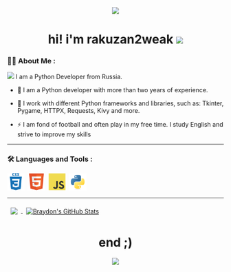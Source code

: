 <div id="header" align="center">
  <img src="https://media.giphy.com/media/zhYSVCirREeIZtONCI/giphy.gif" width="100"/>
  <h1>
  hi! i'm rakuzan2weak
  <img src="https://media.giphy.com/media/hvRJCLFzcasrR4ia7z/giphy.gif" width="30px"/>
</h1>
</div>

### :woman_technologist: About Me :

<img src="https://media.giphy.com/media/LMt9638dO8dftAjtco/giphy.gif" width="20">  I am a Python Developer from Russia.

- :telescope: I am a Python developer with more than two years of experience.

- :seedling: I work with different Python frameworks and libraries, such as: Tkinter, Pygame, HTTPX, Requests, Kivy and more.

- :zap: I am fond of football and often play in my free time. I study English and strive to improve my skills

---

### :hammer_and_wrench: Languages and Tools :
<div>
  <img src="https://github.com/devicons/devicon/blob/master/icons/css3/css3-plain-wordmark.svg"  title="CSS3" alt="CSS" width="40" height="40"/>&nbsp;
  <img src="https://github.com/devicons/devicon/blob/master/icons/html5/html5-original.svg" title="HTML5" alt="HTML" width="40" height="40"/>&nbsp;
  <img src="https://github.com/devicons/devicon/blob/master/icons/javascript/javascript-original.svg" title="JavaScript" alt="JavaScript" width="40" height="40"/>&nbsp;
  <img src="https://github.com/devicons/devicon/blob/master/icons/python/python-original.svg" title="Python" **alt="Python" width="40" height="40"/>
</div>

---

  <a href="https://github.com/rakuzan2weak">
    <img align="center" style="margin:0.5rem" src="https://github-readme-stats.vercel.app/api/top-langs/?username=rakuzan2weak&hide=html,css&title_color=ffffff&text_color=c9cacc&icon_color=4AB197&bg_color=333333" />
  </a>
  <a href="https://github.com/rakuzan2weak">
    <img align="center" style="margin:0.5rem" src="https://github-readme-stats.vercel.app/api?username=rakuzan2weak&show_icons=true&line_height=27&count_private=true&title_color=ffffff&text_color=c9cacc&icon_color=4AB097&bg_color=333333" alt="Braydon's GitHub Stats" />
  </a>

<div align="center">
  <h1>
    end ;)
  </h1>
  <img src="https://media.giphy.com/media/Vf3ZKdillTMOOaOho0/giphy.gif" width="90px"/>
</div>

<!-- **rakuzan2weak/rakuzan2weak** is a ✨ _special_ ✨ repository because its `README.md` (this file) appears on your GitHub profile.

Here are some ideas to get you started:

- 🔭 I’m currently working on ...
- 🌱 I’m currently learning ...
- 👯 I’m looking to collaborate on ...
- 🤔 I’m looking for help with ...
- 💬 Ask me about ...
- 📫 How to reach me: ...
- 😄 Pronouns: ...
- ⚡ Fun fact: ...
 -->

